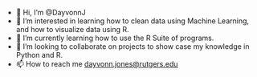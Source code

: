 - 👋 Hi, I’m @DayvonnJ
- 👀 I’m interested in learning how to clean data using Machine Learning, and how to visualize data using R.
- 🌱 I’m currently learning how to use the R Suite of programs.
- 💞️ I’m looking to collaborate on projects to show case my knowledge in Python and R.
- 📫 How to reach me dayvonn.jones@rutgers.edu

<!---
DayvonnJ/DayvonnJ is a ✨ special ✨ repository because its `README.md` (this file) appears on your GitHub profile.
You can click the Preview link to take a look at your changes.
--->
